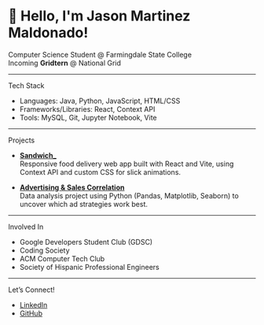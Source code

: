 # 👋 Hello, I'm Jason Martinez Maldonado!

Computer Science Student @ Farmingdale State College  
Incoming **Gridtern** @ National Grid  

---

Tech Stack
- Languages: Java, Python, JavaScript, HTML/CSS  
- Frameworks/Libraries: React, Context API  
- Tools: MySQL, Git, Jupyter Notebook, Vite  

---

Projects
- [**Sandwich_**](https://github.com/jason-m35/sandwich_)  
  Responsive food delivery web app built with React and Vite, using Context API and custom CSS for slick animations.

- [**Advertising & Sales Correlation**](https://github.com/jason-m35/Advertising-Correlation)  
  Data analysis project using Python (Pandas, Matplotlib, Seaborn) to uncover which ad strategies work best.

---

Involved In
- Google Developers Student Club (GDSC)  
- Coding Society 
- ACM Computer Tech Club  
- Society of Hispanic Professional Engineers

---

Let’s Connect!
- [LinkedIn](http://www.linkedin.com/in/jason-martinez-maldonado)  
- [GitHub](https://github.com/jason-m35)  
